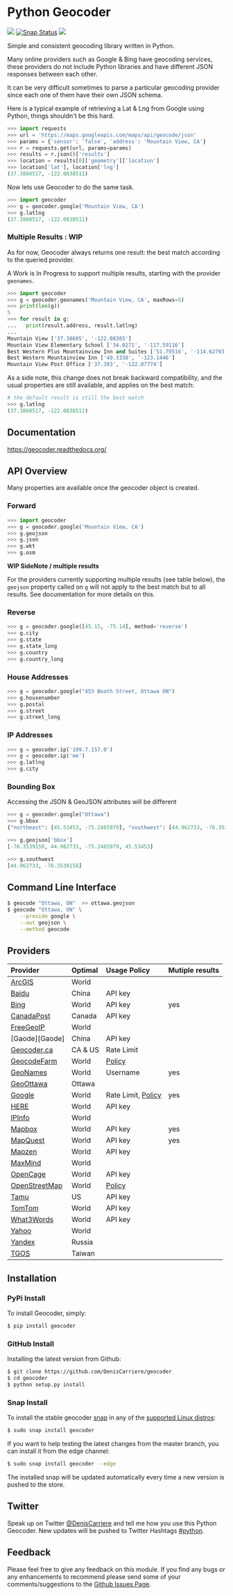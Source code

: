 Python Geocoder
===============
[![](https://img.shields.io/pypi/v/geocoder.svg)](https://pypi.python.org/pypi/geocoder)
[![Snap Status](https://build.snapcraft.io/badge/DenisCarriere/geocoder.svg)](https://build.snapcraft.io/user/DenisCarriere/geocoder)
[![](https://travis-ci.org/DenisCarriere/geocoder.svg?branch=master)](https://travis-ci.org/DenisCarriere/geocoder)

Simple and consistent geocoding library written in Python.

Many online providers such as Google & Bing have geocoding services,
these providers do not include Python libraries and have different
JSON responses between each other.

It can be very difficult sometimes to parse a particular geocoding provider
since each one of them have their own JSON schema.

Here is a typical example of retrieving a Lat & Lng from Google using Python,
things shouldn't be this hard.

```python
>>> import requests
>>> url = 'https://maps.googleapis.com/maps/api/geocode/json'
>>> params = {'sensor': 'false', 'address': 'Mountain View, CA'}
>>> r = requests.get(url, params=params)
>>> results = r.json()['results']
>>> location = results[0]['geometry']['location']
>>> location['lat'], location['lng']
(37.3860517, -122.0838511)
```

Now lets use Geocoder to do the same task.

```python
>>> import geocoder
>>> g = geocoder.google('Mountain View, CA')
>>> g.latlng
(37.3860517, -122.0838511)
```

### Multiple Results : WIP

As for now, Geocoder always returns one result: the best match according to the queried provider.

A Work is In Progress to support multiple results, starting with the provider `geonames`.

```python
>>> import geocoder
>>> g = geocoder.geonames('Mountain View, CA', maxRows=5)
>>> print(len(g))
5
>>> for result in g:
...   print(result.address, result.latlng)
...
Mountain View ['37.38605', '-122.08385']
Mountain View Elementary School ['34.0271', '-117.59116']
Best Western Plus Mountainview Inn and Suites ['51.79516', '-114.62793']
Best Western Mountainview Inn ['49.3338', '-123.1446']
Mountain View Post Office ['37.393', '-122.07774']
```

As a side note, this change does not break backward compatibility, and the usual properties are still available, and applies on the best match: 

```python
# the default result is still the best match
>>> g.latlng
(37.3860517, -122.0838511)
```

Documentation
-------------
https://geocoder.readthedocs.org/


API Overview
------------
Many properties are available once the geocoder object is created.

### Forward

```python
>>> import geocoder
>>> g = geocoder.google('Mountain View, CA')
>>> g.geojson
>>> g.json
>>> g.wkt
>>> g.osm
```

**WIP SideNote / multiple results**

For the providers currently supporting multiple results (see table below), the `geojson` property called on `g` will not apply to the best match but to all results. See documentation for more details on this.

### Reverse

```python
>>> g = geocoder.google([45.15, -75.14], method='reverse')
>>> g.city
>>> g.state
>>> g.state_long
>>> g.country
>>> g.country_long
```

### House Addresses

```python
>>> g = geocoder.google("453 Booth Street, Ottawa ON")
>>> g.housenumber
>>> g.postal
>>> g.street
>>> g.street_long
```

### IP Addresses

```python
>>> g = geocoder.ip('199.7.157.0')
>>> g = geocoder.ip('me')
>>> g.latlng
>>> g.city
```

### Bounding Box

Accessing the JSON & GeoJSON attributes will be different

```python
>>> g = geocoder.google("Ottawa")
>>> g.bbox
{"northeast": [45.53453, -75.2465979], "southwest": [44.962733, -76.3539158]}

>>> g.geojson['bbox']
[-76.3539158, 44.962733, -75.2465979, 45.53453]

>>> g.southwest
[44.962733, -76.3539158]
```

Command Line Interface
----------------------
```bash
$ geocode "Ottawa, ON"  >> ottawa.geojson
$ geocode "Ottawa, ON" \
    --provide google \
    --out geojson \
    --method geocode
```

Providers
---------
| Provider                       | Optimal       | Usage Policy                    | Mutiple results |
|:-------------------------------|:--------------|:--------------------------------|:----------------|
| [ArcGIS][ArcGIS]               | World         |                                 |                 |
| [Baidu][Baidu]                 | China         | API key                         |                 |
| [Bing][Bing]                   | World         | API key                         | yes             |
| [CanadaPost][CanadaPost]       | Canada        | API key                         |                 |
| [FreeGeoIP][FreeGeoIP]         | World         |                                 |                 |
| [Gaode][Gaode]                 | China         | API key                         |                 |
| [Geocoder.ca][Geocoder.ca]     | CA & US       | Rate Limit                      |                 |
| [GeocodeFarm][GeocodeFarm]     | World         | [Policy][GeocodeFarm-Policy]    |                 |
| [GeoNames][GeoNames]           | World         | Username                        | yes             |
| [GeoOttawa][GeoOttawa]         | Ottawa        |                                 |                 |
| [Google][Google]               | World         | Rate Limit, [Policy][Google-Policy] | yes           |
| [HERE][HERE]                   | World         | API key                         |                 |
| [IPInfo][IPInfo]               | World         |                                 |                 |
| [Mapbox][Mapbox]               | World         | API key                         | yes             |
| [MapQuest][MapQuest]           | World         | API key                         | yes             |
| [Mapzen][Mapzen]               | World         | API key                         |                 |
| [MaxMind][MaxMind]             | World         |                                 |                 |
| [OpenCage][OpenCage]           | World         | API key                         |                 |
| [OpenStreetMap][OpenStreetMap] | World         | [Policy][OpenStreetMap-Policy]  |                 |
| [Tamu][Tamu]                   | US            | API key                         |                 |
| [TomTom][TomTom]               | World         | API key                         |                 |
| [What3Words][What3Words]       | World         | API key                         |                 |
| [Yahoo][Yahoo]                 | World         |                                 |                 |
| [Yandex][Yandex]               | Russia        |                                 |                 |
| [TGOS][TGOS]                   | Taiwan        |                                 |                 |

Installation
------------

### PyPi Install

To install Geocoder, simply:

```bash
$ pip install geocoder
```

### GitHub Install

Installing the latest version from Github:

```bash
$ git clone https://github.com/DenisCarriere/geocoder
$ cd geocoder
$ python setup.py install
```

### Snap Install

To install the stable geocoder [snap](https://snapcraft.io) in any of the [supported Linux distros](https://snapcraft.io/docs/core/install):

```bash
$ sudo snap install geocoder
```

If you want to help testing the latest changes from the master branch, you can install it from the edge channel:

```bash
$ sudo snap install geocoder --edge
```

The installed snap will be updated automatically every time a new version is pushed to the store.

Twitter
-------
Speak up on Twitter [@DenisCarriere](https://twitter.com/DenisCarriere) and tell me how you use this Python Geocoder. New updates will be pushed to Twitter Hashtags [#python](https://twitter.com/search?q=%23python).

Feedback
--------
Please feel free to give any feedback on this module. If you find any bugs or any enhancements to recommend please send some of your comments/suggestions to the [Github Issues Page](https://github.com/DenisCarriere/geocoder/issues).

[TGOS]: http://geocoder.readthedocs.org/providers/TGOS.html
[Mapbox]: http://geocoder.readthedocs.org/providers/Mapbox.html
[Google]: http://geocoder.readthedocs.org/providers/Google.html
[Google-Policy]: https://developers.google.com/maps/documentation/geocoding/usage-limits
[Bing]: http://geocoder.readthedocs.org/providers/Bing.html
[OpenStreetMap]: http://geocoder.readthedocs.org/providers/OpenStreetMap.html
[OpenStreetMap-Policy]: https://wiki.openstreetmap.org/wiki/Nominatim_usage_policy
[HERE]: http://geocoder.readthedocs.org/providers/HERE.html
[TomTom]: http://geocoder.readthedocs.org/providers/TomTom.html
[MapQuest]: http://geocoder.readthedocs.org/providers/MapQuest.html
[OpenCage]: http://geocoder.readthedocs.org/providers/OpenCage.html
[Yahoo]: http://geocoder.readthedocs.org/providers/Yahoo.html
[ArcGIS]: http://geocoder.readthedocs.org/providers/ArcGIS.html
[Yandex]: http://geocoder.readthedocs.org/providers/Yandex.html
[Geocoder.ca]: http://geocoder.readthedocs.org/providers/Geocoder-ca.html
[Baidu]: http://geocoder.readthedocs.org/providers/Baidu.html
[GeoOttawa]: http://geocoder.readthedocs.org/providers/GeoOttawa.html
[FreeGeoIP]: http://geocoder.readthedocs.org/providers/FreeGeoIP.html
[MaxMind]: http://geocoder.readthedocs.org/providers/MaxMind.html
[Mapzen]: http://geocoder.readthedocs.org/providers/Mapzen.html
[What3Words]: http://geocoder.readthedocs.org/providers/What3Words.html
[CanadaPost]: http://geocoder.readthedocs.org/providers/CanadaPost.html
[GeoNames]: http://geocoder.readthedocs.org/providers/GeoNames.html
[IPInfo]: http://geocoder.readthedocs.org/providers/IPInfo.html
[Tamu]: http://geoservices.tamu.edu/Services/Geocode/WebService/
[GeocodeFarm]: https://geocode.farm/
[GeocodeFarm-Policy]: https://geocode.farm/geocoding/free-api-documentation/
